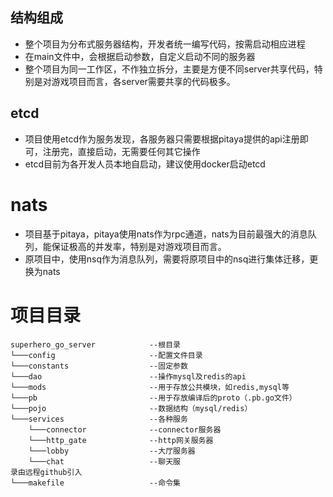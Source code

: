 ## 结构组成
* 整个项目为分布式服务器结构，开发者统一编写代码，按需启动相应进程
* 在main文件中，会根据启动参数，自定义启动不同的服务器
* 整个项目为同一工作区，不作独立拆分，主要是方便不同server共享代码，特别是对游戏项目而言，各server需要共享的代码极多。

## etcd
* 项目使用etcd作为服务发现，各服务器只需要根据pitaya提供的api注册即可，注册完，直接启动，无需要任何其它操作
* etcd目前为各开发人员本地自启动，建议使用docker启动etcd
  
# nats
* 项目基于pitaya，pitaya使用nats作为rpc通道，nats为目前最强大的消息队列，能保证极高的并发率，特别是对游戏项目而言。  
* 原项目中，使用nsq作为消息队列，需要将原项目中的nsq进行集体迁移，更换为nats

# 项目目录
``` grap
superhero_go_server            --根目录
└───config                     --配置文件目录
└───constants                  --固定参数
└───dao                        --操作mysql及redis的api
└───mods                       --用于存放公共模块，如redis,mysql等
└───pb                         --用于存放编译后的proto（.pb.go文件）
└───pojo                       --数据结构（mysql/redis）
└───services                   --各种服务 
    └───connector              --connector服务器
    └───http_gate              --http网关服务器
    └───lobby                  --大厅服务器
    └───chat                   --聊天服
录由远程github引入
└───makefile                   --命令集
```

